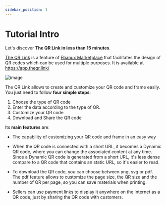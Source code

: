 ```yaml
---
sidebar_position: 1
---
```


# Tutorial Intro

Let's discover **The QR Link in less than 15 minutes**.

[The QR Link](https://www.theqr.link/) is a feature of [Ebanux Marketplace](https://www.ebanux.com/) that facilitates the design of QR codes which can be used for multiple purposes. It is available at https://app.theqr.link/

![image](https://user-images.githubusercontent.com/54523080/191096128-bb3e7e82-7bdc-4997-9126-771fd8f2cd72.png)

The QR Link allows to create and customize your QR code and frame easily. You just need to follow **four simple steps**:

1. Choose the type of QR code
2. Enter the data according to the type of QR.
3. Customize your QR code
4. Download and Share the QR code

Its **main features** are:

- The capability of customizing your QR code and frame in an easy way

- When the QR code is connected with a short URL, it becomes a Dynamic QR code, where you can change the associated content at any time. Since a Dynamic QR code is generated from a short URL, it's less dense compare to a QR code that contains an static URL, so it's easier to read.

- To download the QR code, you can choose between png, svg or pdf. The pdf feature allows to customize the page size, the QR size and the number of QR per page, so you can save materials when  printing.

- Sellers can use payment links to display it anywhere on the internet as a QR code, just by sharing the QR code with customers.
